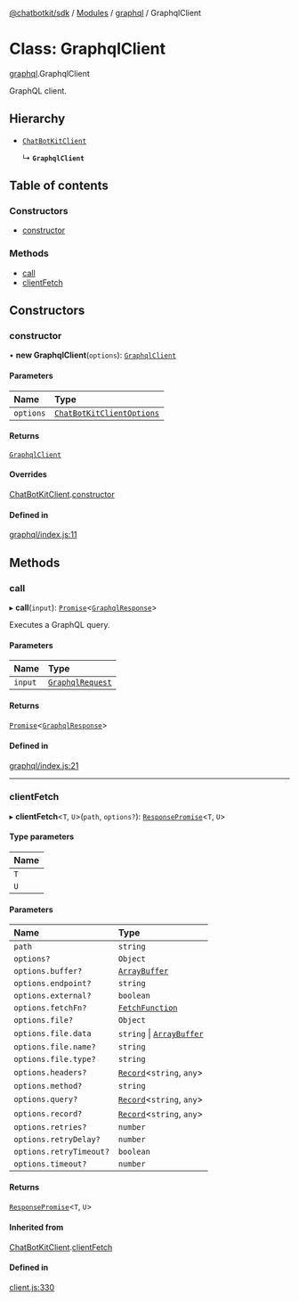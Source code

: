 [@chatbotkit/sdk](../README.md) / [Modules](../modules.md) / [graphql](../modules/graphql.md) / GraphqlClient

# Class: GraphqlClient

[graphql](../modules/graphql.md).GraphqlClient

GraphQL client.

## Hierarchy

- [`ChatBotKitClient`](client.ChatBotKitClient.md)

  ↳ **`GraphqlClient`**

## Table of contents

### Constructors

- [constructor](graphql.GraphqlClient.md#constructor)

### Methods

- [call](graphql.GraphqlClient.md#call)
- [clientFetch](graphql.GraphqlClient.md#clientfetch)

## Constructors

### constructor

• **new GraphqlClient**(`options`): [`GraphqlClient`](graphql.GraphqlClient.md)

#### Parameters

| Name | Type |
| :------ | :------ |
| `options` | [`ChatBotKitClientOptions`](../interfaces/client.ChatBotKitClientOptions.md) |

#### Returns

[`GraphqlClient`](graphql.GraphqlClient.md)

#### Overrides

[ChatBotKitClient](client.ChatBotKitClient.md).[constructor](client.ChatBotKitClient.md#constructor)

#### Defined in

[graphql/index.js:11](https://github.com/chatbotkit/node-sdk/blob/main/packages/sdk/src/graphql/index.js#L11)

## Methods

### call

▸ **call**(`input`): [`Promise`]( https://developer.mozilla.org/docs/Web/JavaScript/Reference/Global_Objects/Promise )\<[`GraphqlResponse`](../modules/graphql_v1.md#graphqlresponse)\>

Executes a GraphQL query.

#### Parameters

| Name | Type |
| :------ | :------ |
| `input` | [`GraphqlRequest`](../modules/graphql_v1.md#graphqlrequest) |

#### Returns

[`Promise`]( https://developer.mozilla.org/docs/Web/JavaScript/Reference/Global_Objects/Promise )\<[`GraphqlResponse`](../modules/graphql_v1.md#graphqlresponse)\>

#### Defined in

[graphql/index.js:21](https://github.com/chatbotkit/node-sdk/blob/main/packages/sdk/src/graphql/index.js#L21)

___

### clientFetch

▸ **clientFetch**\<`T`, `U`\>(`path`, `options?`): [`ResponsePromise`](client.ResponsePromise.md)\<`T`, `U`\>

#### Type parameters

| Name |
| :------ |
| `T` |
| `U` |

#### Parameters

| Name | Type |
| :------ | :------ |
| `path` | `string` |
| `options?` | `Object` |
| `options.buffer?` | [`ArrayBuffer`]( https://developer.mozilla.org/docs/Web/JavaScript/Reference/Global_Objects/ArrayBuffer ) |
| `options.endpoint?` | `string` |
| `options.external?` | `boolean` |
| `options.fetchFn?` | [`FetchFunction`](../modules/client.md#fetchfunction) |
| `options.file?` | `Object` |
| `options.file.data` | `string` \| [`ArrayBuffer`]( https://developer.mozilla.org/docs/Web/JavaScript/Reference/Global_Objects/ArrayBuffer ) |
| `options.file.name?` | `string` |
| `options.file.type?` | `string` |
| `options.headers?` | [`Record`]( https://www.typescriptlang.org/docs/handbook/utility-types.html#recordkeys-type )\<`string`, `any`\> |
| `options.method?` | `string` |
| `options.query?` | [`Record`]( https://www.typescriptlang.org/docs/handbook/utility-types.html#recordkeys-type )\<`string`, `any`\> |
| `options.record?` | [`Record`]( https://www.typescriptlang.org/docs/handbook/utility-types.html#recordkeys-type )\<`string`, `any`\> |
| `options.retries?` | `number` |
| `options.retryDelay?` | `number` |
| `options.retryTimeout?` | `boolean` |
| `options.timeout?` | `number` |

#### Returns

[`ResponsePromise`](client.ResponsePromise.md)\<`T`, `U`\>

#### Inherited from

[ChatBotKitClient](client.ChatBotKitClient.md).[clientFetch](client.ChatBotKitClient.md#clientfetch)

#### Defined in

[client.js:330](https://github.com/chatbotkit/node-sdk/blob/main/packages/sdk/src/client.js#L330)

